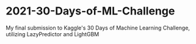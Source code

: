 # 2021-30-Days-of-ML-Challenge
My final submission to Kaggle's 30 Days of Machine Learning Challenge, utilizing LazyPredictor and LightGBM
